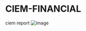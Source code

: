 # CIEM-FINANCIAL
ciem report
![image](https://github.com/JasonLee1993/CIEM-FINANCIAL/task-devision.JPG)
